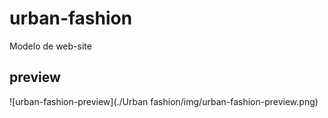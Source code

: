 # urban-fashion
Modelo de web-site

## preview

![urban-fashion-preview](./Urban fashion/img/urban-fashion-preview.png)
